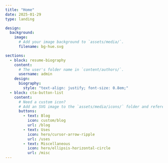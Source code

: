 ```yaml
---
title: "Home"
date: 2025-01-29
type: landing

design:
  background:
    image:
      # Add your image background to `assets/media/`.
      filename: bg-hue.svg

sections:
  - block: resume-biography
    content:
      # The user's folder name in `content/authors/`.
      username: admin
    design:
      biography:
        style: "text-align: justify; font-size: 0.8em;"
  - block: cta-button-list
    content:
      # Need a custom icon?
      # Add an SVG image to the `assets/media/icons/` folder and reference it in the `icon` field below.
      buttons:
        - text: Blog
          icon: custom/blog
          url: /blog
        - text: Uses
          icon: hero/cursor-arrow-ripple
          url: /uses
        - text: Miscellaneous
          icon: hero/ellipsis-horizontal-circle
          url: /misc
---
```

